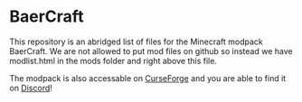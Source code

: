 # BaerCraft
This repository is an abridged list of files for the Minecraft modpack BaerCraft. 
We are not allowed to put mod files on github so instead we have modlist.html in the mods folder and right above this file. 

The modpack is also accessable on [CurseForge](https://www.curseforge.com/minecraft/modpacks/baercraft) and you are able to find it on [Discord](https://discord.gg/CKbbFyzrd9)!